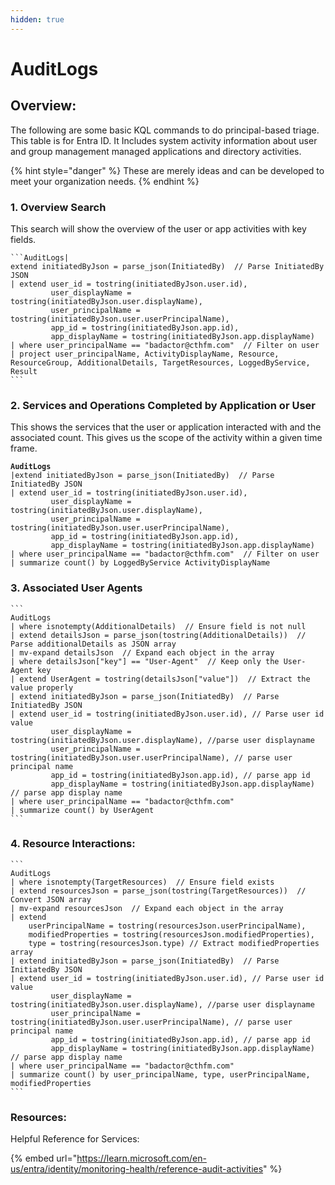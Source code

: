 ```yaml
---
hidden: true
---
```


# AuditLogs

## Overview:

The following are some basic KQL commands to do principal-based triage. This table is for Entra ID. It Includes system activity information about user and group management managed applications and directory activities.

{% hint style="danger" %}
These are merely ideas and can be developed to meet your organization needs.
{% endhint %}

### 1. Overview Search

This search will show the overview of the user or app activities with key fields.

````
```AuditLogs|
extend initiatedByJson = parse_json(InitiatedBy)  // Parse InitiatedBy JSON
| extend user_id = tostring(initiatedByJson.user.id),
         user_displayName = tostring(initiatedByJson.user.displayName),
         user_principalName = tostring(initiatedByJson.user.userPrincipalName),
         app_id = tostring(initiatedByJson.app.id),
         app_displayName = tostring(initiatedByJson.app.displayName)
| where user_principalName == "badactor@cthfm.com"  // Filter on user
| project user_principalName, ActivityDisplayName, Resource, ResourceGroup, AdditionalDetails, TargetResources, LoggedByService, Result
```
````

### 2. Services and Operations Completed by Application or User

This shows the services that the user or application interacted with and the associated count. This gives us the scope of the activity within a given time frame.

<pre><code><strong>AuditLogs
</strong>|extend initiatedByJson = parse_json(InitiatedBy)  // Parse InitiatedBy JSON
| extend user_id = tostring(initiatedByJson.user.id),
         user_displayName = tostring(initiatedByJson.user.displayName),
         user_principalName = tostring(initiatedByJson.user.userPrincipalName),
         app_id = tostring(initiatedByJson.app.id),
         app_displayName = tostring(initiatedByJson.app.displayName)
| where user_principalName == "badactor@cthfm.com"  // Filter on user
| summarize count() by LoggedByService ActivityDisplayName
</code></pre>

### 3. Associated User Agents

````
```
AuditLogs
| where isnotempty(AdditionalDetails)  // Ensure field is not null
| extend detailsJson = parse_json(tostring(AdditionalDetails))  // Parse additionalDetails as JSON array
| mv-expand detailsJson  // Expand each object in the array
| where detailsJson["key"] == "User-Agent"  // Keep only the User-Agent key
| extend UserAgent = tostring(detailsJson["value"])  // Extract the value properly
| extend initiatedByJson = parse_json(InitiatedBy)  // Parse InitiatedBy JSON
| extend user_id = tostring(initiatedByJson.user.id), // Parse user id value
         user_displayName = tostring(initiatedByJson.user.displayName), //parse user displayname
         user_principalName = tostring(initiatedByJson.user.userPrincipalName), // parse user principal name
         app_id = tostring(initiatedByJson.app.id), // parse app id
         app_displayName = tostring(initiatedByJson.app.displayName) // parse app display name
| where user_principalName == "badactor@cthfm.com" 
| summarize count() by UserAgent
```
````

### 4. Resource Interactions:

````
```
AuditLogs
| where isnotempty(TargetResources)  // Ensure field exists
| extend resourcesJson = parse_json(tostring(TargetResources))  // Convert JSON array
| mv-expand resourcesJson  // Expand each object in the array
| extend 
    userPrincipalName = tostring(resourcesJson.userPrincipalName),
    modifiedProperties = tostring(resourcesJson.modifiedProperties),
    type = tostring(resourcesJson.type) // Extract modifiedProperties array
| extend initiatedByJson = parse_json(InitiatedBy)  // Parse InitiatedBy JSON
| extend user_id = tostring(initiatedByJson.user.id), // Parse user id value
         user_displayName = tostring(initiatedByJson.user.displayName), //parse user displayname
         user_principalName = tostring(initiatedByJson.user.userPrincipalName), // parse user principal name
         app_id = tostring(initiatedByJson.app.id), // parse app id
         app_displayName = tostring(initiatedByJson.app.displayName) // parse app display name
| where user_principalName == "badactor@cthfm.com" 
| summarize count() by user_principalName, type, userPrincipalName, modifiedProperties
```
````



### Resources:

Helpful Reference for Services:

{% embed url="https://learn.microsoft.com/en-us/entra/identity/monitoring-health/reference-audit-activities" %}
